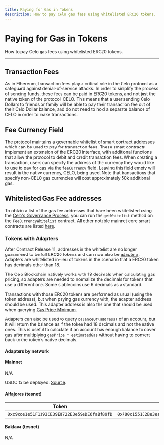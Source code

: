 ```yaml
---
title: Paying for Gas in Tokens
description: How to pay Celo gas fees using whitelisted ERC20 tokens.
---
```


# Paying for Gas in Tokens

How to pay Celo gas fees using whitelisted ERC20 tokens.

---

## Transaction Fees

As in Ethereum, transaction fees play a critical role in the Celo protocol as a safeguard against denial-of-service attacks. In order to simplify the process of sending funds, these fees can be paid in ERC20 tokens, and not just the native token of the protocol, CELO. This means that a user sending Celo Dollars to friends or family will be able to pay their transaction fee out of their Celo Dollar balance, and do not need to hold a separate balance of CELO in order to make transactions.

## Fee Currency Field

The protocol maintains a governable whitelist of smart contract addresses which can be used to pay for transaction fees. These smart contracts implement an extension of the ERC20 interface, with additional functions that allow the protocol to debit and credit transaction fees. When creating a transaction, users can specify the address of the currency they would like to use to pay for gas via the `feeCurrency` field. Leaving this field empty will result in the native currency, CELO, being used. Note that transactions that specify non-CELO gas currencies will cost approximately 50k additional gas.

## Whitelisted Gas Fee addresses

To obtain a list of the gas fee addresses that have been whitelisted using the [Celo's Governance Process](https://docs.celo.org/protocol/governance), you can run the `getWhitelist` method on the `FeeCurrencyWhitelist` contract. All other notable mainnet core smart contracts are listed [here](https://docs.celo.org/contract-addresses#celo-mainnet).

### Tokens with Adapters

After Contract Release 11, addresses in the whitelist are no longer guaranteed to be full ERC20 tokens and can now also be [adapters](https://github.com/celo-org/celo-monorepo/blob/release/core-contracts/11/packages/protocol/contracts-0.8/stability/FeeCurrencyAdapter.sol). Adapters are whitelisted in-lieu of tokens in the scenario that a ERC20 token has decimals other than 18.

The Celo Blockchain natively works with 18 decimals when calculating gas pricing, so adapters are needed to normalize the decimals for tokens that use a different one. Some stablecoins use 6 decimals as a standard.

Transactions with those ERC20 tokens are performed as usual (using the token address), but when paying gas currency with, the adapter address should be used. This adapter address is also the one that should be used when querying [Gas Price Minimum](/protocol/transaction/gas-pricing).

Adapters can also be used to query `balanceOf(address)` of an account, but it will return the balance as if the token had 18 decimals and not the native ones. This is useful to calculate if an account has enough balance to cover gas after multiplying `gasPrice * estimatedGas` without having to convert back to the token's native decimals.

#### Adapters by network

#### Mainnet

N/A

USDC to be deployed. [Source](https://www.circle.com/blog/what-you-need-to-know-native-usdc-is-launching-on-celo).


#### Alfajores (tesnet)

| Token    | Adapter |
| -------- | ------- |
| `0xc9cce1e51F1393CE39EB722E3e59eDE6faBf89fD`  | `0x780c1551C2Be3ea3B1f8b1E4CeDc9C3CE40da24E`    |

#### Baklava (tesnet)

N/A